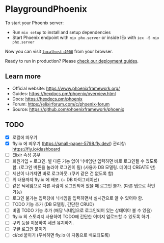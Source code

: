 # PlaygroundPhoenix

To start your Phoenix server:

- Run `mix setup` to install and setup dependencies
- Start Phoenix endpoint with `mix phx.server` or inside IEx with `iex -S mix phx.server`

Now you can visit [`localhost:4000`](http://localhost:4000) from your browser.

Ready to run in production? Please [check our deployment guides](https://hexdocs.pm/phoenix/deployment.html).

## Learn more

- Official website: <https://www.phoenixframework.org/>
- Guides: <https://hexdocs.pm/phoenix/overview.html>
- Docs: <https://hexdocs.pm/phoenix>
- Forum: <https://elixirforum.com/c/phoenix-forum>
- Source: <https://github.com/phoenixframework/phoenix>

## TODO

- [x] 로컬에 띄우기
- [x] fly.io 에 띄우기 (<https://small-paper-5798.fly.dev/>) 관리창: <https://fly.io/dashboard>
- [ ] Elixir 속성 공부
- [ ] 회원가입 + 로그인. 별 다른 기능 없이 닉네임만 입력하면 바로 로그인될 수 있도록 함. (로그인 버튼을 눌러야 로그인이 됨) (사용자 DB 모델링. 데이터 CREATE 만)
- [ ] 세션이 나가지면 바로 로그아웃. (쿠키 같은 건 없도록 함)
- [ ] 위 내용까지 fly.io 에 배포. (+ DB 마이그레이션)
- [ ] 같은 닉네임으로 다른 사람이 로그인되어 있을 때 로그인 불가. (다른 탭으로 확인 가능)
- [ ] 로그인 불가는 입력창에 닉네임을 입력하면서 실시간으로 알 수 있어야 함.
- [ ] TODO 기능 추가 (DB 모델링, 간단한 CRUD)
- [ ] 비밀 TODO 기능 추가 (해당 닉네임으로 로그인되어 있는 상태여야 볼 수 있음)
- [ ] fly.io 의 스토리지 사용하여 TODO에 간단한 이미지 업로드할 수 있도록 하기.
- [ ] 쿠키 등을 이용하여 세션 유지하기.
- [ ] 구글 로그인 붙이기
- [ ] ci/cd 붙이기 (푸쉬하면 fly.io 에 자동으로 배포되도록)
